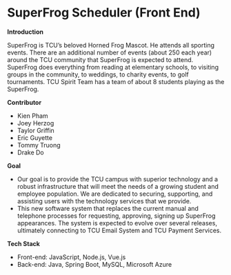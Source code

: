 # SuperFrog Scheduler (Front End)

**Introduction**

SuperFrog is TCU’s beloved Horned Frog Mascot. He attends all sporting events. There are an additional number of events (about 250 each year) around the TCU community that SuperFrog is expected to attend. SuperFrog does everything from reading at elementary schools, to visiting groups in the community, to weddings, to charity events, to golf tournaments. TCU Spirit Team has a team of about 8 students playing as the SuperFrog.

**Contributor**

- Kien Pham 
- Joey Herzog
- Taylor Griffin
- Eric Guyette
- Tommy Truong
- Drake Do

**Goal**
- Our goal is to provide the TCU campus with superior technology and a robust infrastructure that will meet the needs of a growing student and employee population.  We are dedicated to securing, supporting, and assisting users with the technology services that we provide.
- This new software system that replaces the current manual and telephone processes for requesting, approving, signing up SuperFrog appearances. The system is expected to evolve over several releases, ultimately connecting to TCU Email System and TCU Payment Services.

**Tech Stack**

- Front-end: JavaScript, Node.js, Vue.js
- Back-end: Java, Spring Boot, MySQL, Microsoft Azure
